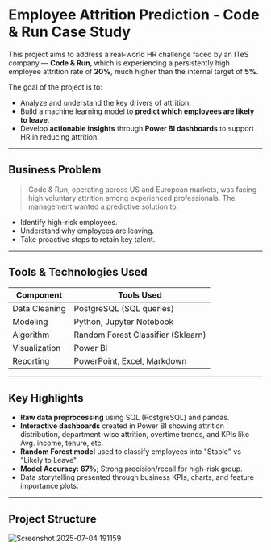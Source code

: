 #  Employee Attrition Prediction - Code & Run Case Study

This project aims to address a real-world HR challenge faced by an ITeS company — **Code & Run**, which is experiencing a persistently high employee attrition rate of **20%**, much higher than the internal target of **5%**.

The goal of the project is to:
- Analyze and understand the key drivers of attrition.
- Build a machine learning model to **predict which employees are likely to leave**.
- Develop **actionable insights** through **Power BI dashboards** to support HR in reducing attrition.

---

##  Business Problem

> Code & Run, operating across US and European markets, was facing high voluntary attrition among experienced professionals. The management wanted a predictive solution to:
- Identify high-risk employees.
- Understand why employees are leaving.
- Take proactive steps to retain key talent.

---

##  Tools & Technologies Used

| Component        | Tools Used                         |
|------------------|------------------------------------|
| Data Cleaning    | PostgreSQL (SQL queries)           |
| Modeling         | Python, Jupyter Notebook           |
| Algorithm        | Random Forest Classifier (Sklearn) |
| Visualization    | Power BI                           |
| Reporting        | PowerPoint, Excel, Markdown        |

---

## Key Highlights
-  **Raw data preprocessing** using SQL (PostgreSQL) and pandas.
-  **Interactive dashboards** created in Power BI showing attrition distribution, department-wise attrition, overtime trends, and KPIs like Avg. income, tenure, etc.
-  **Random Forest model** used to classify employees into "Stable" vs "Likely to Leave".
-  **Model Accuracy: 67%**; Strong precision/recall for high-risk group.
-  Data storytelling presented through business KPIs, charts, and feature importance plots.

---

##  Project Structure



![Screenshot 2025-07-04 191159](https://github.com/user-attachments/assets/8883efaa-7133-4858-bdda-406ca3e6e54c)
